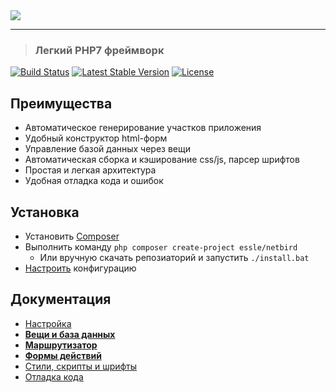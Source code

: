 <img src="http://essle.ru/_projects/netbird/logotype.png?4">
<hr/>

>### Легкий PHP7 фреймворк

[![Build Status](https://travis-ci.org/Essle/netBird.svg?branch=master)](https://travis-ci.org/Essle/netBird)
[![Latest Stable Version](https://poser.pugx.org/essle/netbird/v/stable)](https://packagist.org/packages/essle/netbird)
[![License](https://poser.pugx.org/essle/netbird/license)](https://packagist.org/packages/essle/netbird)

## Преимущества

* Автоматическое генерирование участков приложения
* Удобный конструктор html-форм
* Управление базой данных через вещи
* Автоматическая сборка и кэширование css/js, парсер шрифтов
* Простая и легкая архитектура
* Удобная отладка кода и ошибок

## Установка

* Установить [Composer](https://getcomposer.org/)
* Выполнить команду `php composer create-project essle/netbird`
  * Или вручную скачать репозиаторий и запустить `./install.bat`
* [Настроить](https://github.com/Essle/netBird/wiki/Настройка) конфигурацию

## Документация

* [Настройка](https://github.com/Essle/netBird/wiki/Настройка)
* **[Вещи и база данных](https://github.com/Essle/netBird/wiki/Вещи-и-база-данных)**
* **[Маршрутизатор](https://github.com/Essle/netBird/wiki/Маршрутизатор)**
* **[Формы действий](https://github.com/Essle/netBird/wiki/Формы-действий)**
* [Стили, скрипты и шрифты](https://github.com/Essle/netBird/wiki/Стили,-скрипты-и-шрифты)
* [Отладка кода](https://github.com/Essle/netBird/wiki/Отладка-кода)